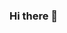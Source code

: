 ### Hi there 👋

<!--
**TylerB890/tylerb890** is a ✨ _special_ ✨ repository because its `README.md` (this file) appears on your GitHub profile.

Here are some ideas to get you started:

- 🔭 I’m currently working on ...
- 🌱 I’m currently learning ...
- 👯 I’m looking to collaborate on ...
- 🤔 I’m looking for help with ...
- 💬 Ask me about ...
- 📫 How to reach me: ...
- 😄 Pronouns: ...
- ⚡ Fun fact: ...

## 📊 Coding Stat

[![Tylers's GitHub stats](https://github-readme-stats.vercel.app/api?username=tylerb890&show_icons=true&theme=synthwave)](https://tylerb890.github.io/)

[![Top Langs](https://github-readme-stats.vercel.app/api/top-langs/?username=tylerb890&theme=synthwave)](https://tylerb890.github.io/)

-->
